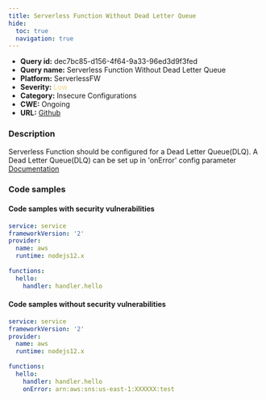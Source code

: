 ```yaml
---
title: Serverless Function Without Dead Letter Queue
hide:
  toc: true
  navigation: true
---
```


<style>
  .highlight .hll {
    background-color: #ff171742;
  }
  .md-content {
    max-width: 1100px;
    margin: 0 auto;
  }
</style>

-   **Query id:** dec7bc85-d156-4f64-9a33-96ed3d9f3fed
-   **Query name:** Serverless Function Without Dead Letter Queue
-   **Platform:** ServerlessFW
-   **Severity:** <span style="color:#edd57e">Low</span>
-   **Category:** Insecure Configurations
-   **CWE:** Ongoing
-   **URL:** [Github](https://github.com/Checkmarx/kics/tree/master/assets/queries/serverlessFW/serverless_function_without_dead_letter_queue)

### Description
Serverless Function should be configured for a Dead Letter Queue(DLQ). A Dead Letter Queue(DLQ) can be set up in 'onError' config parameter<br>
[Documentation](https://www.serverless.com/framework/docs/providers/aws/guide/functions#dead-letter-queue-dlq)

### Code samples
#### Code samples with security vulnerabilities
```yml title="Positive test num. 1 - yml file" hl_lines="8"
service: service
frameworkVersion: '2' 
provider:
  name: aws
  runtime: nodejs12.x
 
functions:
  hello:
    handler: handler.hello

```


#### Code samples without security vulnerabilities
```yml title="Negative test num. 1 - yml file"
service: service
frameworkVersion: '2' 
provider:
  name: aws
  runtime: nodejs12.x
 
functions:
  hello:
    handler: handler.hello
    onError: arn:aws:sns:us-east-1:XXXXXX:test

```
